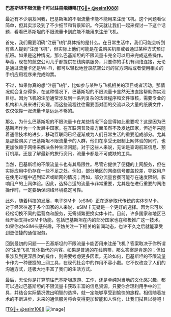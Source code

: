 **巴基斯坦不限流量卡可以註冊飛機嗎[[TG💪+ @esim1088](https://t.me/s/esim1088)]**

最近有不少朋友问我，巴基斯坦的不限流量卡能不能用来注册飞机。这个问题看似简单，但其实涉及到了不少细节和背景知识。今天就让我们一起来探讨一下这个话题，看看巴基斯坦的不限流量卡到底能不能用来注册飞机。

首先，我们需要明确“注册飞机”具体指的是什么。在日常生活中，我们可能会听到有些人提到“注册飞机”，但实际上他们可能是在说购买机票或者通过某种方式预订航班。如果是这种情况，那么巴基斯坦的不限流量卡完全可以用来完成这些操作。毕竟，现在的航空公司几乎都提供在线购票服务，只要你的手机有网络连接，无论是通过流量卡还是Wi-Fi，都可以轻松地登录航空公司的官方网站或者使用相关的手机应用程序来完成购票。

不过，如果你真的想“注册飞机”，比如参与某种与飞机相关的项目或者活动，那情况就会复杂得多。在这种情况下，巴基斯坦的不限流量卡显然无法直接帮助你实现目标。因为飞机的注册通常涉及到一系列复杂的法律程序和文件审核，需要专业的机构和人员来进行处理。而这些流程往往需要面对面的交流以及大量的纸质文件，仅仅依靠一张流量卡是远远不够的。

那么，为什么巴基斯坦的不限流量卡在某些情况下会显得如此重要呢？这是因为巴基斯坦作为一个发展中国家，在互联网普及率方面虽然不及发达国家，但近年来随着通信技术的进步，移动互联网已经逐渐成为人们日常生活的重要组成部分。尤其是那些购买了巴基斯坦不限流量卡的人群，他们在享受无限制上网体验的同时，也更加依赖于网络来解决各种生活问题。对于这些人来说，无论是查询航班信息、预订机票，还是了解最新的旅行资讯，流量卡都是不可或缺的工具。

当然，巴基斯坦的不限流量卡也有其局限性。尽管它提供了便捷的上网服务，但在实际应用中仍存在一些不足之处。例如，部分地区的网络信号覆盖较差，导致用户在使用过程中遇到延迟或断网的情况；再如，部分流量套餐可能存在速度限制，影响用户的上网体验。因此，选择合适的流量卡非常重要，尤其是在进行重要的网络操作时，一定要确保网络环境稳定可靠。

此外，随着科技的发展，电子SIM卡（eSIM）正在逐步取代传统的实体SIM卡。对于经常往返于多个国家的人来说，eSIM卡无疑是一个更好的选择。因为它可以轻松切换不同的运营商和服务，无需频繁更换实体卡片。目前，许多国家和地区已经开始支持eSIM卡功能，包括巴基斯坦在内的部分国家也在积极推广这一技术。如果你对eSIM卡感兴趣，不妨关注一下相关的新闻动态，也许不久之后就能享受到更便捷的通信服务。

回到最初的问题——巴基斯坦的不限流量卡能否用来注册飞机？答案取决于你所谓的“注册飞机”具体指代的内容。如果是普通的在线购票，那么答案是肯定的；但如果涉及到更深层次的操作，则需要考虑更多因素。无论如何，巴基斯坦的不限流量卡作为一种便捷的上网工具，在现代社会中的作用不容小觑。它不仅改变了人们的沟通方式，还极大地丰富了我们的生活方式。

最后，无论你是打算前往巴基斯坦旅游、工作，还是单纯对当地的文化感兴趣，都可以通过巴基斯坦的不限流量卡获取丰富的信息资源。只要你合理利用手中的工具，并结合实际情况做出明智的选择，就一定能够享受到愉快的旅程。相信随着技术的不断进步，未来的通信服务将会变得更加智能和人性化，让我们拭目以待吧！

[[TG💪+ @esim1088](https://t.me/s/esim1088) ![Image](https://i.postimg.cc/4NQfJmqS/Snipaste-2025-05-13-00-14-12.png)]
